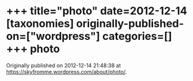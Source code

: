 +++
title="photo"
date=2012-12-14
[taxonomies]
originally-published-on=["wordpress"]
categories=[]
+++
photo
=====


Originally published on 2012-12-14 21:48:38 at https://skyfromme.wordpress.com/about/photo/.
